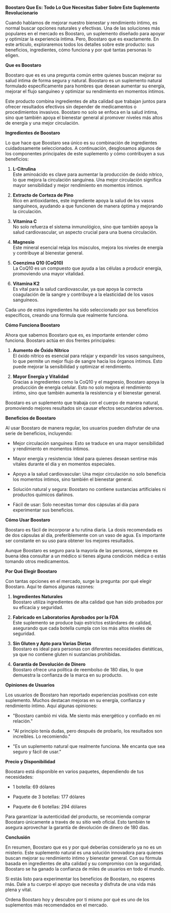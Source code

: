 **Boostaro Que Es: Todo Lo Que Necesitas Saber Sobre Este Suplemento
Revolucionario**

Cuando hablamos de mejorar nuestro bienestar y rendimiento íntimo, es
normal buscar opciones naturales y efectivas. Una de las soluciones más
populares en el mercado es Boostaro, un suplemento diseñado para apoyar
y optimizar la experiencia íntima. Pero, Boostaro que es exactamente. En
este artículo, exploraremos todos los detalles sobre este producto: sus
beneficios, ingredientes, cómo funciona y por qué tantas personas lo
eligen.

**Que es Boostaro**

Boostaro que es es una pregunta común entre quienes buscan mejorar su
salud íntima de forma segura y natural. Boostaro es un suplemento
natural formulado específicamente para hombres que desean aumentar su
energía, mejorar el flujo sanguíneo y optimizar su rendimiento en
momentos íntimos.

Este producto combina ingredientes de alta calidad que trabajan juntos
para ofrecer resultados efectivos sin depender de medicamentos o
procedimientos invasivos. Boostaro no solo se enfoca en la salud íntima,
sino que también apoya el bienestar general al promover niveles más
altos de energía y una mejor circulación.

**Ingredientes de Boostaro**

Lo que hace que Boostaro sea único es su combinación de ingredientes
cuidadosamente seleccionados. A continuación, desglosamos algunos de los
componentes principales de este suplemento y cómo contribuyen a sus
beneficios:

1.  **L-Citrulina**\
    Este aminoácido es clave para aumentar la producción de óxido
    nítrico, lo que mejora la circulación sanguínea. Una mejor
    circulación significa mayor sensibilidad y mejor rendimiento en
    momentos íntimos.

2.  **Extracto de Corteza de Pino**\
    Rico en antioxidantes, este ingrediente apoya la salud de los vasos
    sanguíneos, ayudando a que funcionen de manera óptima y mejorando la
    circulación.

3.  **Vitamina C**\
    No solo refuerza el sistema inmunológico, sino que también apoya la
    salud cardiovascular, un aspecto crucial para una buena circulación.

4.  **Magnesio**\
    Este mineral esencial relaja los músculos, mejora los niveles de
    energía y contribuye al bienestar general.

5.  **Coenzima Q10 (CoQ10)**\
    La CoQ10 es un compuesto que ayuda a las células a producir energía,
    promoviendo una mayor vitalidad.

6.  **Vitamina K2**\
    Es vital para la salud cardiovascular, ya que apoya la correcta
    coagulación de la sangre y contribuye a la elasticidad de los vasos
    sanguíneos.

Cada uno de estos ingredientes ha sido seleccionado por sus beneficios
específicos, creando una fórmula que realmente funciona.

**Cómo Funciona Boostaro**

Ahora que sabemos Boostaro que es, es importante entender cómo funciona.
Boostaro actúa en dos frentes principales:

1.  **Aumento de Óxido Nítrico**\
    El óxido nítrico es esencial para relajar y expandir los vasos
    sanguíneos, lo que permite un mejor flujo de sangre hacia los
    órganos íntimos. Esto puede mejorar la sensibilidad y optimizar el
    rendimiento.

2.  **Mayor Energía y Vitalidad**\
    Gracias a ingredientes como la CoQ10 y el magnesio, Boostaro apoya
    la producción de energía celular. Esto no solo mejora el rendimiento
    íntimo, sino que también aumenta la resistencia y el bienestar
    general.

Boostaro es un suplemento que trabaja con el cuerpo de manera natural,
promoviendo mejores resultados sin causar efectos secundarios adversos.

**Beneficios de Boostaro**

Al usar Boostaro de manera regular, los usuarios pueden disfrutar de una
serie de beneficios, incluyendo:

-   Mejor circulación sanguínea: Esto se traduce en una mayor
    sensibilidad y rendimiento en momentos íntimos.

-   Mayor energía y resistencia: Ideal para quienes desean sentirse más
    vitales durante el día y en momentos especiales.

-   Apoyo a la salud cardiovascular: Una mejor circulación no solo
    beneficia los momentos íntimos, sino también el bienestar general.

-   Solución natural y segura: Boostaro no contiene sustancias
    artificiales ni productos químicos dañinos.

-   Fácil de usar: Solo necesitas tomar dos cápsulas al día para
    experimentar sus beneficios.

**Cómo Usar Boostaro**

Boostaro es fácil de incorporar a tu rutina diaria. La dosis recomendada
es de dos cápsulas al día, preferiblemente con un vaso de agua. Es
importante ser constante en su uso para obtener los mejores resultados.

Aunque Boostaro es seguro para la mayoría de las personas, siempre es
buena idea consultar a un médico si tienes alguna condición médica o
estás tomando otros medicamentos.

**Por Qué Elegir Boostaro**

Con tantas opciones en el mercado, surge la pregunta: por qué elegir
Boostaro. Aquí te damos algunas razones:

1.  **Ingredientes Naturales**\
    Boostaro utiliza ingredientes de alta calidad que han sido probados
    por su eficacia y seguridad.

2.  **Fabricado en Laboratorios Aprobados por la FDA**\
    Este suplemento se produce bajo estrictos estándares de calidad,
    asegurando que cada botella cumpla con los más altos niveles de
    seguridad.

3.  **Sin Gluten y Apto para Varias Dietas**\
    Boostaro es ideal para personas con diferentes necesidades
    dietéticas, ya que no contiene gluten ni sustancias prohibidas.

4.  **Garantía de Devolución de Dinero**\
    Boostaro ofrece una política de reembolso de 180 días, lo que
    demuestra la confianza de la marca en su producto.

**Opiniones de Usuarios**

Los usuarios de Boostaro han reportado experiencias positivas con este
suplemento. Muchos destacan mejoras en su energía, confianza y
rendimiento íntimo. Aquí algunas opiniones:

-   "Boostaro cambió mi vida. Me siento más energético y confiado en mi
    relación."

-   "Al principio tenía dudas, pero después de probarlo, los resultados
    son increíbles. Lo recomiendo."

-   "Es un suplemento natural que realmente funciona. Me encanta que sea
    seguro y fácil de usar."

**Precio y Disponibilidad**

Boostaro está disponible en varios paquetes, dependiendo de tus
necesidades:

-   1 botella: 69 dólares

-   Paquete de 3 botellas: 177 dólares

-   Paquete de 6 botellas: 294 dólares

Para garantizar la autenticidad del producto, se recomienda comprar
Boostaro únicamente a través de su sitio web oficial. Esto también te
asegura aprovechar la garantía de devolución de dinero de 180 días.

**Conclusión**

En resumen, Boostaro que es y por qué deberías considerarlo ya no es un
misterio. Este suplemento natural es una solución innovadora para
quienes buscan mejorar su rendimiento íntimo y bienestar general. Con su
fórmula basada en ingredientes de alta calidad y su compromiso con la
seguridad, Boostaro se ha ganado la confianza de miles de usuarios en
todo el mundo.

Si estás listo para experimentar los beneficios de Boostaro, no esperes
más. Dale a tu cuerpo el apoyo que necesita y disfruta de una vida más
plena y vital.

Ordena Boostaro hoy y descubre por ti mismo por qué es uno de los
suplementos más recomendados en el mercado.
